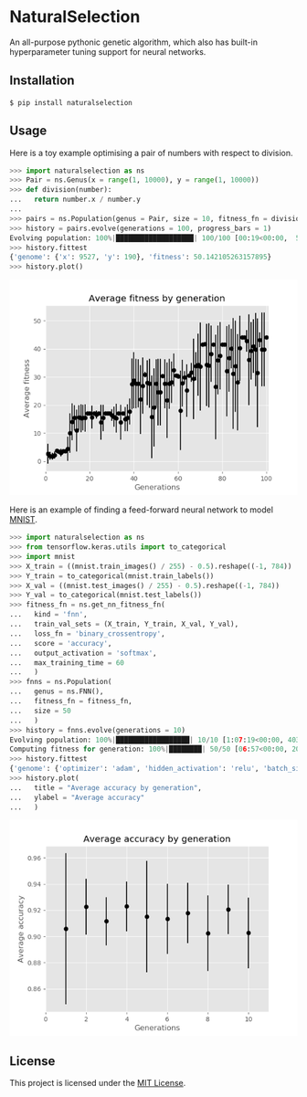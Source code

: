 # NaturalSelection

An all-purpose pythonic genetic algorithm, which also has built-in hyperparameter tuning support for neural networks.


## Installation

```
$ pip install naturalselection
```


## Usage

Here is a toy example optimising a pair of numbers with respect to division.

```python
>>> import naturalselection as ns
>>> Pair = ns.Genus(x = range(1, 10000), y = range(1, 10000))
>>> def division(number):
...   return number.x / number.y
...
>>> pairs = ns.Population(genus = Pair, size = 10, fitness_fn = division)
>>> history = pairs.evolve(generations = 100, progress_bars = 1)
Evolving population: 100%|███████████████████| 100/100 [00:19<00:00,  5.03it/s]
>>> history.fittest
{'genome': {'x': 9527, 'y': 190}, 'fitness': 50.142105263157895}
>>> history.plot()
```

![Alt](gfx/example1.png "Optimising pairs of numbers")


Here is an example of finding a feed-forward neural network to model [MNIST](https://en.wikipedia.org/wiki/MNIST_database).

```python
>>> import naturalselection as ns
>>> from tensorflow.keras.utils import to_categorical
>>> import mnist
>>> X_train = ((mnist.train_images() / 255) - 0.5).reshape((-1, 784))
>>> Y_train = to_categorical(mnist.train_labels())
>>> X_val = ((mnist.test_images() / 255) - 0.5).reshape((-1, 784))
>>> Y_val = to_categorical(mnist.test_labels())
>>> fitness_fn = ns.get_nn_fitness_fn(
...   kind = 'fnn',
...   train_val_sets = (X_train, Y_train, X_val, Y_val),
...   loss_fn = 'binary_crossentropy',
...   score = 'accuracy',
...   output_activation = 'softmax',
...   max_training_time = 60
...   )
>>> fnns = ns.Population(
...   genus = ns.FNN(),
...   fitness_fn = fitness_fn,
...   size = 50
...   )
>>> history = fnns.evolve(generations = 10)
Evolving population: 100%|██████████████████| 10/10 [1:07:19<00:00, 403.97s/it]
Computing fitness for generation: 100%|████████| 50/50 [06:57<00:00, 20.05s/it]
>>> history.fittest
{'genome': {'optimizer': 'adam', 'hidden_activation': 'relu', 'batch_size': 64, 'initializer': 'he_normal', 'input_dropout': 0.0, 'hidden_dropout': (0.3, 0.0, 0.5), 'layers': (128, 1024)}, 'fitness': 0.965}
>>> history.plot(
...   title = "Average accuracy by generation",
...   ylabel = "Average accuracy"
...   )
```

![Alt](gfx/example2.png "Hyperparameter tuning for MNIST")


## License

This project is licensed under the [MIT License](LICENSE).
